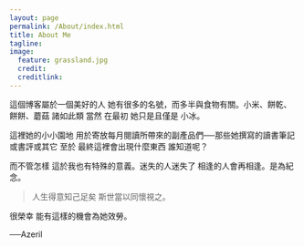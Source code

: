 ```yaml
---
layout: page
permalink: /About/index.html  
title: About Me
tagline:   
image:
  feature: grassland.jpg  
  credit:  
  creditlink:  
---
```



這個博客屬於一個美好的人 她有很多的名號，而多半與食物有關。小米、餅乾、餅餅、蘑菇 諸如此類 當然 在最初 她只是且僅是 小冰。

這裡她的小小園地 用於寄放每月閱讀所帶來的副產品們──那些她撰寫的讀書筆記或書評或其它 至於 最終這裡會出現什麼東西 誰知道呢？

而不管怎樣 這於我也有特殊的意義。迷失的人迷失了 相逢的人會再相逢。是為紀念。

> 人生得意知己足矣 斯世當以同懷視之。

很榮幸 能有這樣的機會為她效勞。

──Azeril